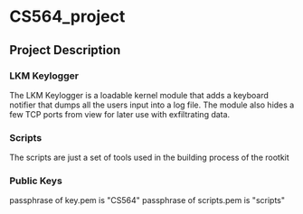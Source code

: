 # CS564_project

## Project Description

### LKM Keylogger

The LKM Keylogger is a loadable kernel module that adds a keyboard notifier that dumps all the users input into a log file. The module also hides a few TCP ports from view for later use with exfiltrating data.

### Scripts

The scripts are just a set of tools used in the building process of the rootkit

### Public Keys
passphrase of key.pem is "CS564"
passphrase of scripts.pem is "scripts"